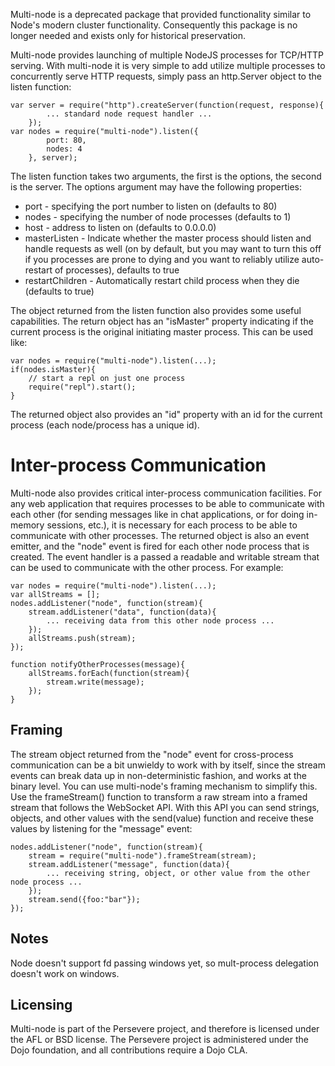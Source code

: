 Multi-node is a deprecated package that provided functionality similar to Node's modern cluster functionality. Consequently this package is no longer needed and exists only for historical preservation.

Multi-node provides launching of multiple NodeJS processes for TCP/HTTP serving.
With multi-node it is very simple to add utilize multiple processes to concurrently
serve HTTP requests, simply pass an http.Server object to the listen function:

    var server = require("http").createServer(function(request, response){
            ... standard node request handler ...
        });
    var nodes = require("multi-node").listen({
    		port: 80, 
    		nodes: 4
    	}, server);

The listen function takes two arguments, the first is the options, the second is the 
server.  The options argument may have the following properties:

* port - specifying the port number to listen on (defaults to 80)
* nodes - specifying the number of node processes (defaults to 1)
* host - address to listen on (defaults to 0.0.0.0)
* masterListen - Indicate whether the master process should listen and handle 
requests as well (on by default, but you may want to turn this off if you processes are 
prone to dying and you want to reliably utilize auto-restart of processes), defaults to true
* restartChildren - Automatically restart child process when they die (defaults to true)

The object returned from the listen function also provides some useful capabilities. 
The return object has an "isMaster" property indicating if the current process is the 
original initiating master process. This can be used like:

    var nodes = require("multi-node").listen(...);
    if(nodes.isMaster){
        // start a repl on just one process
        require("repl").start();
    }

The returned object also provides an "id" property with an id for the current 
process (each node/process has a unique id).

Inter-process Communication
=======================

Multi-node also provides critical inter-process communication facilities. For any web
application that requires processes to be able to communicate with each other 
(for sending messages like in chat applications, or for doing in-memory sessions, etc.),
it is necessary for each process to be able to communicate with other processes.
The returned object is also an event emitter, and the "node" event is fired for each
other node process that is created. The event handler is a passed a readable and 
writable stream that can be used to communicate with the other process. For example:

    var nodes = require("multi-node").listen(...);
    var allStreams = [];
    nodes.addListener("node", function(stream){
        stream.addListener("data", function(data){
            ... receiving data from this other node process ...
        });
        allStreams.push(stream);
    });
    
    function notifyOtherProcesses(message){
        allStreams.forEach(function(stream){
            stream.write(message);
        });
    }

Framing
--------

The stream object returned from the "node" event for cross-process communication
can be a bit unwieldy to work with by itself, since the stream events can break data
up in non-deterministic fashion, and works at the binary level. You can use 
multi-node's framing mechanism to simplify this. Use the frameStream() function to
transform a raw stream into a framed stream that follows the WebSocket API. With
this API you can send strings, objects, and other values with the send(value) function
and receive these values by listening for the "message" event:

    nodes.addListener("node", function(stream){
        stream = require("multi-node").frameStream(stream);
        stream.addListener("message", function(data){
            ... receiving string, object, or other value from the other node process ...
        });
        stream.send({foo:"bar"});
    });


Notes
----

Node doesn't support fd passing windows yet, so mult-process delegation doesn't work on windows. 

Licensing
--------

Multi-node is part of the Persevere project, and therefore is licensed under the
AFL or BSD license. The Persevere project is administered under the Dojo foundation,
and all contributions require a Dojo CLA.
 
